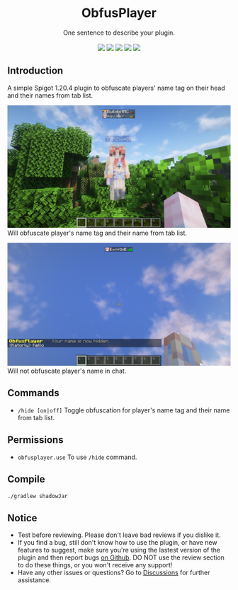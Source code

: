 <h1 align="center">ObfusPlayer</h1>
<p align="center">One sentence to describe your plugin.<br><br>
<a href="https://mozilla.org/MPL/2.0"><img src="https://img.shields.io/badge/license-MPL%202.0-brightgreen?style=flat-square"></a> <a href="https://github.com/katorlys/ObfusPlayer/releases/latest"><img src="https://img.shields.io/github/v/release/katorlys/ObfusPlayer?include_prereleases&style=flat-square"></a> <a href="https://github.com/katorlys/ObfusPlayer/actions/workflows/build.yml"><img src="https://img.shields.io/github/actions/workflow/status/katorlys/ObfusPlayer/build.yml?style=flat-square"></a> <a href="https://github.com/katorlys/ObfusPlayer/pulls"><img src="https://img.shields.io/github/issues-pr-closed/katorlys/ObfusPlayer?style=flat-square"></a> <a href="https://github.com/katorlys/ObfusPlayer/issues"><img src="https://img.shields.io/github/issues-closed/katorlys/ObfusPlayer?style=flat-square"></a></p>

## Introduction
A simple Spigot 1.20.4 plugin to obfuscate players' name tag on their head and their names from tab list.

![](img/screenshot_1.png)  
Will obfuscate player's name tag and their name from tab list.  

![](img/screenshot_2.png)  
Will not obfuscate player's name in chat.  

## Commands
- `/hide [on|off]` Toggle obfuscation for player's name tag and their name from tab list.

## Permissions
- `obfusplayer.use` To use `/hide` command.

## Compile
```shell
./gradlew shadowJar
```

## Notice
- Test before reviewing. Please don't leave bad reviews if you dislike it.
- If you find a bug, still don't know how to use the plugin, or have new features to suggest, make sure you're using the lastest version of the plugin and then report bugs [on Github](https://github.com/katorlys/ObfusPlayer/issues). DO NOT use the review section to do these things, or you won't receive any support!
- Have any other issues or questions? Go to [Discussions](https://github.com/orgs/katorlys/discussions) for further assistance.
